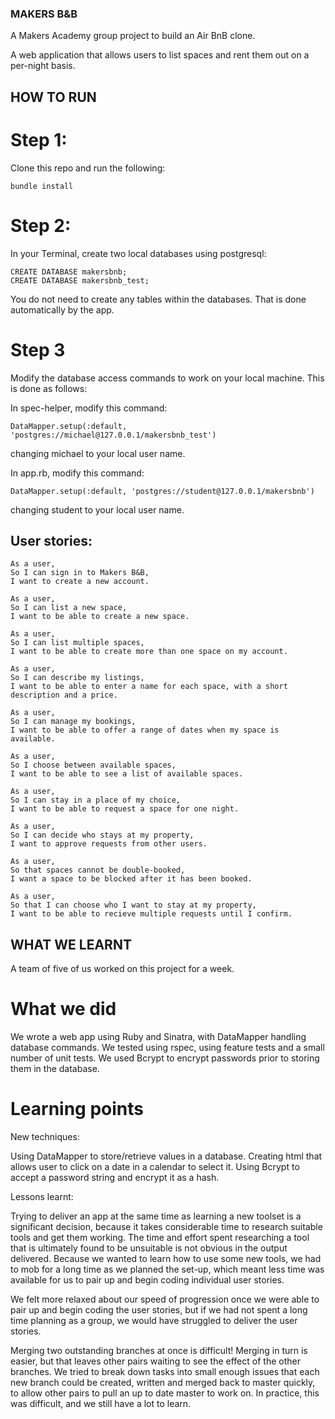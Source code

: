 ### MAKERS B&B

A Makers Academy group project to build an Air BnB clone.

A web application that allows users to list spaces and rent them out on a per-night basis.

## HOW TO RUN

# Step 1:

Clone this repo and run the following:

```
bundle install
```


# Step 2:

In your Terminal, create two local databases using postgresql:

```
CREATE DATABASE makersbnb;
CREATE DATABASE makersbnb_test;
```

You do not need to create any tables within the databases.
That is done automatically by the app.


# Step 3

Modify the database access commands to work on your local machine.
This is done as follows:

In spec-helper, modify this command:

```
DataMapper.setup(:default, 'postgres://michael@127.0.0.1/makersbnb_test')
```
changing michael to your local user name.

In app.rb, modify this command:

```
DataMapper.setup(:default, 'postgres://student@127.0.0.1/makersbnb')
```
changing student to your local user name.



## User stories:

```
As a user,
So I can sign in to Makers B&B,
I want to create a new account.

As a user,
So I can list a new space,
I want to be able to create a new space.

As a user,
So I can list multiple spaces,
I want to be able to create more than one space on my account.

As a user,
So I can describe my listings,
I want to be able to enter a name for each space, with a short description and a price.

As a user,
So I can manage my bookings,
I want to be able to offer a range of dates when my space is available.

As a user,
So I choose between available spaces,
I want to be able to see a list of available spaces.

As a user,
So I can stay in a place of my choice,
I want to be able to request a space for one night.

As a user,
So I can decide who stays at my property,
I want to approve requests from other users.

As a user,
So that spaces cannot be double-booked,
I want a space to be blocked after it has been booked.

As a user,
So that I can choose who I want to stay at my property,
I want to be able to recieve multiple requests until I confirm.
```

## WHAT WE LEARNT

A team of five of us worked on this project for a week.

# What we did

We wrote a web app using Ruby and Sinatra, with DataMapper handling database commands.
We tested using rspec, using feature tests and a small number of unit tests.
We used Bcrypt to encrypt passwords prior to storing them in the database.

# Learning points

New techniques:

Using DataMapper to store/retrieve values in a database.
Creating html that allows user to click on a date in a calendar to select it.
Using Bcrypt to accept a password string and encrypt it as a hash.

Lessons learnt:

Trying to deliver an app at the same time as learning a new toolset is a significant decision, because it takes considerable time to research suitable tools and get them working. The time and effort spent researching a tool that is ultimately found to be unsuitable is not obvious in the output delivered. Because we wanted to learn how to use some new tools, we had to mob for a long time as we planned the set-up, which meant less time was available for us to pair up and begin coding individual user stories.

We felt more relaxed about our speed of progression once we were able to pair up and begin coding the user stories, but if we had not spent a long time planning as a group, we would have struggled to deliver the user stories.

Merging two outstanding branches at once is difficult! Merging in turn is easier, but that leaves other pairs waiting to see the effect of the other branches. We tried to break down tasks into small enough issues that each new branch could be created, written and merged back to master quickly, to allow other pairs to pull an up to date master to work on. In practice, this was difficult, and we still have a lot to learn.
